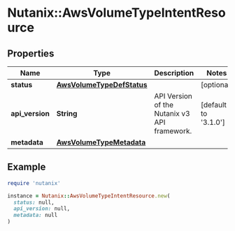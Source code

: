 # Nutanix::AwsVolumeTypeIntentResource

## Properties

| Name | Type | Description | Notes |
| ---- | ---- | ----------- | ----- |
| **status** | [**AwsVolumeTypeDefStatus**](AwsVolumeTypeDefStatus.md) |  | [optional] |
| **api_version** | **String** | API Version of the Nutanix v3 API framework. | [default to &#39;3.1.0&#39;] |
| **metadata** | [**AwsVolumeTypeMetadata**](AwsVolumeTypeMetadata.md) |  |  |

## Example

```ruby
require 'nutanix'

instance = Nutanix::AwsVolumeTypeIntentResource.new(
  status: null,
  api_version: null,
  metadata: null
)
```

